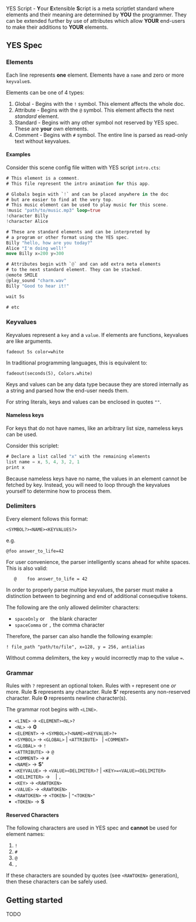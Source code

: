 <!-- 
This README describes the package. If you publish this package to pub.dev,
this README's contents appear on the landing page for your package.

For information about how to write a good package README, see the guide for
[writing package pages](https://dart.dev/guides/libraries/writing-package-pages). 

For general information about developing packages, see the Dart guide for
[creating packages](https://dart.dev/guides/libraries/create-library-packages)
and the Flutter guide for
[developing packages and plugins](https://flutter.dev/developing-packages). 
-->

YES Script - **Y**our **E**xtensible **S**cript is a meta scriptlet standard
where elements and their meaning are determined by **YOU** the programmer.
They can be extended further by use of attributes which allow **YOUR**
end-users to make their additions to **YOUR** elements.

## YES Spec
### Elements
Each line represents **one** element. 
Elements have a `name` and zero or more `keyvalue`s.

Elements can be one of 4 types:
1. Global - Begins with the `!` symbol. This element affects the whole doc.
2. Attribute - Begins with the `@` symbol. This element affects the next _standard_ element.
3. Standard - Begins with any other symbol not reserved by YES spec. These are **your** own elements.
4. Comment - Begins with `#` symbol. The entire line is parsed as read-only text without keyvalues.

#### Examples
Consider this scene config file witten with YES script `intro.cts`:
```rust
# This element is a comment.
# This file represent the intro animation for this app.

# Globals begin with `!` and can be placed anywhere in the doc
# but are easier to find at the very top.
# This music element can be used to play music for this scene.
!music "path/to/music.mp3" loop=true
!character Billy
!character Alice

# These are standard elements and can be interpreted by
# a program or other format using the YES spec.
Billy "hello, how are you today?"
Alice "I'm doing well!"
move Billy x=200 y=300

# Attributes begin with `@` and can add extra meta elements
# to the next standard element. They can be stacked.
@emote SMILE
@play_sound "charm.wav"
Billy "Good to hear it!"

wait 5s

# etc
```

### Keyvalues
Keyvalues represent a `key` and a `value`. If elements are functions, keyvalues
are like arguments.

`fadeout 5s color=white`

In traditional programming languages, this is equivalent to:

`fadeout(seconds(5), Colors.white)`

Keys and values can be any data type because they are stored internally as a
string and parsed how the end-user needs them.

For string literals, keys and values can be enclosed in quotes `""`.

#### Nameless keys
For keys that do not have names, like an arbitrary list size, nameless keys can be used.

Consider this scriplet:
```rust
# Declare a list called "x" with the remaining elements
list name = x, 5, 4, 3, 2, 1
print x
```

Because nameless keys have no name, the values in an element cannot be fetched by
key. Instead, you will need to loop through the keyvalues yourself to determine
how to process them.

### Delimiters
Every element follows this format:

`<SYMBOL?><NAME><KEYVALUES?>`

e.g.

`@foo answer_to_life=42`

For user convenience, the parser intelligently scans ahead for white spaces.
This is also valid:

`   @    foo answer_to_life = 42`

In order to properly parse multipe keyvalues, the parser must make a distinction
between to beginning and end of additional consequtive tokens.

The following are the only allowed delimiter characters:
* `spaceOnly` or ` ` the blank character
* `spaceComma` or `,` the comma character

Therefore, the parser can also handle the following example:

`! file_path "path/to/file", x=128, y = 256, antialias`

Without comma delimiters, the key `y` would incorrectly map to the value `=`.

### Grammar
Rules with `?` represent an optional token.
Rules with `+` represent one _or_ more.
Rule **__S__** represents any character.
Rule **__S'__** represents any non-reserved character.
Rule **__0__** represents newline character(s).

The grammar root begins with `<LINE>`.
* `<LINE>` -> `<ELEMENT><NL>?`
* `<NL>` -> **__0__**
* `<ELEMENT>` -> `<SYMBOL>?<NAME><KEYVALUE>?+`
* `<SYMBOL>` -> `<GLOBAL>` | `<ATTRIBUTE> ` | `<COMMENT>`
* `<GLOBAL>` -> `!`
* `<ATTRIBUTE>` -> `@`
* `<COMMENT>` -> `#`
* `<NAME>` -> **__S'__**
* `<KEYVALUE>` -> `<VALUE><DELIMITER>?` | `<KEY>=<VALUE><DELIMITER>`
* `<DELIMITER>` -> ` ` | `,`
* `<KEY>` -> `<RAWTOKEN>`
* `<VALUE>` -> `<RAWTOKEN>`
* `<RAWTOKEN>` -> `<TOKEN>` | `"<TOKEN>"`
* `<TOKEN>` -> **__S__**

#### Reserved Characters
The following characters are used in YES spec and **cannot** be
used for element names:
1. `!`
2. `#`
3. `@`
4. `,`

If these characters are sounded by quotes (see `<RAWTOKEN>` generation),
then these characters can be safely used.

## Getting started
TODO